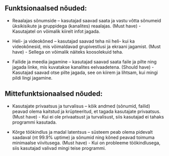 ## Funktsionaalsed nõuded:
* Reaalajas sõnumside – kasutajad saavad saata ja vastu võtta sõnumeid üksikisikute ja gruppidega (kanalites) reaalajas. (Must have) - Kasutajatel on võimalik kiirelt infot jagada.

* Heli- ja videokõned – kasutajad saavad teha nii heli- kui ka videokõnesid, mis võimaldavad grupivestlusi ja ekraani jagamist. (Must have) - Sellega on võimalik näiteks koosolekuid teha.

* Failide ja meedia jagamine – kasutajad saavad saata faile ja pilte ning jagada linke, mis kuvatakse kanalites eelvaadetena. (Should have) - Kasutajad saavad otse pilte jagada, see on kiirem ja lihtsam, kui mingi pildi lingi jagamine.

## Mittefunktsionaalsed nõuded:
* Kasutajate privaatsus ja turvalisus – kõik andmed (sõnumid, failid) peavad olema kaitstud ja krüpteeritud, et tagada kasutajate privaatsus. (Must have) - Kui ei ole privaatsust ja turvalisust, siis kasutajad ei tahaks programmi kasutada.

* Kõrge töökindlus ja madal latentsus – süsteem peab olema pidevalt saadaval (nt 99.9% uptime) ja sõnumid ning kõned peavad toimuma minimaalse viivitusega. (Must have) - Kui on probleeme töökindlusega, siis kasutajad valivad mingi teise programmi.
